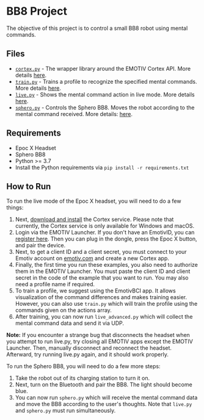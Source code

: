 # BB8 Project

The objective of this project is to control a small BB8 robot using mental commands.

## Files
- [`cortex.py`](./cortex.py) - The wrapper library around the EMOTIV Cortex API. More details [here](https://github.com/Emotiv/cortex-example).
- [`train.py`](./train.py) - Trains a profile to recognize the specified mental commands. More details [here](https://emotiv.gitbook.io/cortex-api/bci).
- [`live.py`](./live.py) - Shows the mental command action in live mode. More details [here](https://emotiv.gitbook.io/cortex-api/advanced-bci).
- [`sphero.py`](./sphero.py) - Controls the Sphero BB8. Moves the robot according to the mental command received. More details: [here](https://spherov2.readthedocs.io/en/latest/sphero_edu.html).

## Requirements
- Epoc X Headset
- Sphero BB8
- Python >= 3.7
- Install the Python requirements via `pip install -r requirements.txt`

## How to Run

To run the live mode of the Epoc X headset, you will need to do a few things:

1. Next, [download and install](https://www.emotiv.com/developer/) the Cortex service. Please note that currently, the Cortex service is only available for Windows and macOS.
2. Login via the EMOTIV Launcher. If you don't have an EmotivID, you can [register here](https://id.emotivcloud.com/eoidc/account/registration/). Then you can plug in the dongle, press the Epoc X button, and pair the device.
3. Next, to get a client ID and a client secret, you must connect to your Emotiv account on [emotiv.com](https://account.emotiv.com/my-account/cortex-apps/) and create a new Cortex app.
4. Finally, the first time you run these examples, you also need to authorize them in the EMOTIV Launcher. You must paste the client ID and client secret in the code of the example that you want to run. You may also need a profile name if required.
5. To train a profile, we suggest using the EmotivBCI app. It allows visualization of the command differences and makes training easier. However, you can also use `train.py` which will train the profile using the commands given on the actions array.
6. After training, you can now run `live_advanced.py` which will collect the mental command data and send it via UDP.

**Note:** If you encounter a strange bug that disconnects the headset when you attempt to run live.py, try closing all EMOTIV apps except the EMOTIV Launcher. Then, manually disconnect and reconnect the headset. Afterward, try running live.py again, and it should work properly.

To run the Sphero BB8, you will need to do a few more steps:

1. Take the robot out of its charging station to turn it on.
2. Next, turn on the Bluetooth and pair the BB8. The light should become blue.
3. You can now run `sphero.py` which will receive the mental command data and move the BB8 according to the user's thoughts. Note that `live.py` and `sphero.py` must run simultaneously.